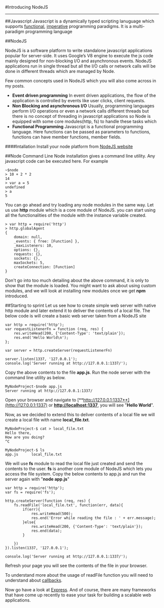 #Introducing NodeJS
***

##Javascript
Javascript is a dynamically typed scripting lanuguage which supports [functional][1], [imperative][2] programming paradigms. It is a multi-paradigm programming language

##NodeJS

NodeJS is a software platform to write standalone javascript applications popular for server-side. It uses Google’s V8 engine to execute the js code mainly designed for non-blocking I/O and asynchronous events. NodeJS applications run in single thread but all the I/O calls or network calls will be done in different threads which are managed by Node.

Few common concepts used in NodeJS which you will also come across in my posts.

* **Event driven programming**
	In event driven applications, the flow of the application is controlled by events like user clicks, client requests.
* **Non Blocking and asynchronous I/O**
Usually, programming languages perform I/O operations or even a network calls different threads but there is no concept of threading in javascript applications so Node is equipped with some core modules(http, fs) to handle these tasks which
* **Functional Programming** Javascript is a functional programming language. Here functions can be passed as parameters to functions, functions can have member functions, member fields.

####Intallation
Install your node platform from [NodeJS website][3]

##Node Command Line
Node installation gives a command line utility. Any javascript code can be executed here. For example

	~$node
	> 10 + 2 * 2
	14
	> var a = 5
	undefined
	> a
	5

You can go ahead and try loading any node modules in the same way. Let us use **http** module which is a core module of NodeJS. you can start using all the functionalities of the module with the instance variable created.

	> var http = require('http')
	> http.globalAgent
	{
		domain: null,
		_events: { free: [Function] },
		_maxListeners: 10,
		options: {},
		requests: {},
		sockets: {},
		maxSockets: 5,
		createConnection: [Function]
	}
Don't go into too much detailing about the above command, it is only to show that the module is loaded. You might want to ask about using custom modules, and we will look at installing new modules once we get **npm** introduced.


##Starting to sprint
Let us see how to create simple web server with native http module and later extend it to deliver the contents of a local file.
The below code is will create a basic web server taken from a NodeJS site

	var http = require('http');
	var requestListenerFn = function (req, res) {
		res.writeHead(200, {'Content-Type': 'text/plain'});
		res.end('Hello World\n');
	};

	var server = http.createServer(requestListenerFn)

	server.listen(1337, '127.0.0.1');
	console.log('Server running at http://127.0.0.1:1337/');

Copy the above contents to the file **app.js**. Run the node server with the command line utility as below.

	MyNodeProject-$node app.js
	Server running at http://127.0.0.1:1337/

Open your browser and navigate to [**http://127.0.0.1:1337**](http://127.0.0.1:1337) or [**http://localhost:1337**](http://localhost:1337), you will see "**Hello World**".

Now, as we decided to extend this to deliver contents of a local file we will create a local file with name **local_file.txt**.

	MyNodeProject-$ cat > local_file.txt
	Hello there,
	How are you doing?
	^C

	MyNodeProject-$ ls
	app.js		local_file.txt


We will use **fs** module to read the local file just created and send the contents to the user. **fs** is another core module of NodeJS which lets you access the file system. Copy the below contents to app.js and run the server again with "**node app.js**"

	var http = require('http');
	var fs = require('fs');

	http.createServer(function (req, res) {
		fs.readFile('local_file.txt', function(err, data){
			if(err){
				res.writeHead(500);
				res.end('Error while reading the file : ' + err.message);
			}else{
				res.writeHead(200, {'Content-Type': 'text/plain'});
				res.end(data);
			}

		})
	}).listen(1337, '127.0.0.1');

	console.log('Server running at http://127.0.0.1:1337/');

Refresh your page you will see the contents of the file in your browser.

To understand more about the usage of readFile function you will need to understand about [callbacks][4].

Now go have a look at [Express][5]. And of course, there are many frameworks that have come up recently to ease your task for building a scalable web applications.

[1]: http://en.wikipedia.org/wiki/Functional_programming
[2]: http://en.wikipedia.org/wiki/JavaScript#Imperative_and_structured
[3]: http://nodejs.org/download/
[4]: http://www.noplug.in/blogs/js-callbacks
[5]: http://www.noplug.in/blogs/introducing-express
